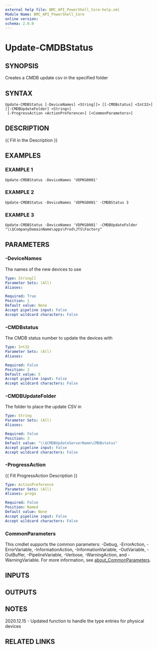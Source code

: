 ```yaml
---
external help file: BMC_API_PowerShell_Core-help.xml
Module Name: BMC_API_PowerShell_Core
online version:
schema: 2.0.0
---
```


# Update-CMDBStatus

## SYNOPSIS
Creates a CMDB update csv in the specified folder

## SYNTAX

```
Update-CMDBStatus [-DeviceNames] <String[]> [[-CMDBstatus] <Int32>] [[-CMDBUpdateFolder] <String>]
 [-ProgressAction <ActionPreference>] [<CommonParameters>]
```

## DESCRIPTION
{{ Fill in the Description }}

## EXAMPLES

### EXAMPLE 1
```
Update-CMDBStatus -DeviceNames 'VDPKG0001'
```

### EXAMPLE 2
```
Update-CMDBStatus -DeviceNames 'VDPKG0001' -CMDBStatus 3
```

### EXAMPLE 3
```
Update-CMDBStatus -DeviceNames 'VDPKG0001' -CMDBUpdateFolder "\\$CompanyDomainName\apps\Prod\JTS\Factory"
```

## PARAMETERS

### -DeviceNames
The names of the new devices to use

```yaml
Type: String[]
Parameter Sets: (All)
Aliases:

Required: True
Position: 1
Default value: None
Accept pipeline input: False
Accept wildcard characters: False
```

### -CMDBstatus
The CMDB status number to update the devices with

```yaml
Type: Int32
Parameter Sets: (All)
Aliases:

Required: False
Position: 2
Default value: 5
Accept pipeline input: False
Accept wildcard characters: False
```

### -CMDBUpdateFolder
The folder to place the update CSV in

```yaml
Type: String
Parameter Sets: (All)
Aliases:

Required: False
Position: 3
Default value: "\\$CMDBUpdateServerName\CMDBstatus"
Accept pipeline input: False
Accept wildcard characters: False
```

### -ProgressAction
{{ Fill ProgressAction Description }}

```yaml
Type: ActionPreference
Parameter Sets: (All)
Aliases: proga

Required: False
Position: Named
Default value: None
Accept pipeline input: False
Accept wildcard characters: False
```

### CommonParameters
This cmdlet supports the common parameters: -Debug, -ErrorAction, -ErrorVariable, -InformationAction, -InformationVariable, -OutVariable, -OutBuffer, -PipelineVariable, -Verbose, -WarningAction, and -WarningVariable. For more information, see [about_CommonParameters](http://go.microsoft.com/fwlink/?LinkID=113216).

## INPUTS

## OUTPUTS

## NOTES
2020.12.15 - Updated function to handle the type entries for physical devices

## RELATED LINKS
